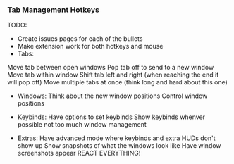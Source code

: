 ### Tab Management Hotkeys

TODO:
- Create issues pages for each of the bullets
- Make extension work for both hotkeys and mouse
- Tabs:

Move tab between open windows
Pop tab off to send to a new window
Move tab within window
Shift tab left and right (when reaching the end it will pop off)
Move multiple tabs at once (think long and hard about this one)

- Windows:
Think about the new window positions
Control window positions

- Keybinds: 
Have options to set keybinds
Show keybinds whenver possible
not too much window management

- Extras:
Have advanced mode where keybinds and extra HUDs don't show up
Show snapshots of what the windows look like
Have window screenshots appear
REACT EVERYTHING!

